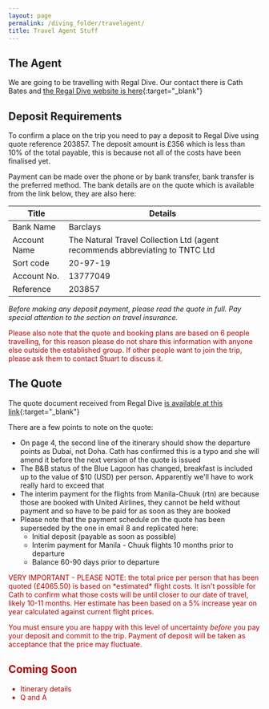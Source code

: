 ```yaml
---
layout: page
permalink: /diving_folder/travelagent/
title: Travel Agent Stuff
---
```


## The Agent

We are going to be travelling with Regal Dive. Our contact there is Cath Bates and [the Regal Dive website is here](https://www.regal-diving.co.uk/){:target="\_blank"}

## Deposit Requirements

To confirm a place on the trip you need to pay a deposit to Regal Dive using quote reference 203857. The deposit amount is £356 which is less than 10% of the total payable, this is because not all of the costs have been finalised yet.

Payment can be made over the phone or by bank transfer, bank transfer is the preferred method. The bank details are on the quote which is available from the link below, they are also here:

| Title | Details |
| ------------ | ------------------------ |
| Bank Name | Barclays |
| Account Name | The Natural Travel Collection Ltd (agent recommends abbreviating to TNTC Ltd |
| Sort code | 20-97-19 |
| Account No. | 13777049 |
| Reference | 203857 |
 
*Before making any deposit payment, please read the quote in full. Pay special attention to the section on travel insurance.* 


<span style="color:#B40404">
Please also note that the quote and booking plans are based on 6 people travelling, for this reason please do not share this information with anyone else outside the established group. If other people want to join the trip, please ask them to contact Stuart to discuss it. 
</span>

## The Quote

The quote document received from Regal Dive [is available at this link](https://stuartmonro.github.io/diving_folder/StuartMonro_203857_Quote){:target="\_blank"}

There are a few points to note on the quote:
- On page 4, the second line of the itinerary should show the departure points as Dubai, not Doha. Cath has confirmed this is a typo and she will amend it before the next version of the quote is issued
- The B&B status of the Blue Lagoon has changed, breakfast is included up to the value of $10 (USD) per person. Apparently we'll have to work really hard to exceed that
- The interim payment for the flights from Manila-Chuuk (rtn) are because those are booked with United Airlines, they cannot be held without payment and so have to be paid for as soon as they are booked
- Please note that the payment schedule on the quote has been superseded by the one in email 8 and replicated here:
	- Initial deposit (payable as soon as possible)
	- Interim payment for Manila - Chuuk flights 10 months prior to departure
	- Balance 60-90 days prior to departure

<span style="color:#B40404">
VERY IMPORTANT - PLEASE NOTE: the total price per person that has been quoted (£4065.50) is based on *estimated* flight costs. It isn't possible for Cath to confirm what those costs will be until closer to our date of travel, likely 10-11 months. Her estimate has been based on a 5% increase year on year calculated against current flight prices.

You must ensure you are happy with this level of uncertainty *before* you pay your deposit and commit to the trip. Payment of deposit will be taken as acceptance that the price may fluctuate.
</span>

## Coming Soon

- Itinerary details
- Q and A

